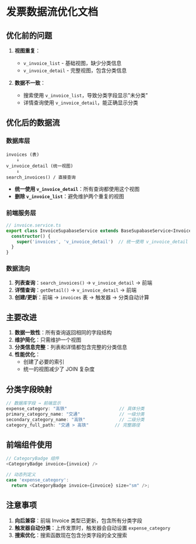 # 发票数据流优化文档

## 优化前的问题

1. **视图重复**：
   - `v_invoice_list` - 基础视图，缺少分类信息
   - `v_invoice_detail` - 完整视图，包含分类信息

2. **数据不一致**：
   - 搜索使用 `v_invoice_list`，导致分类字段显示"未分类"
   - 详情查询使用 `v_invoice_detail`，能正确显示分类

## 优化后的数据流

### 数据库层
```
invoices (表)
    ↓
v_invoice_detail (统一视图)
    ↓
search_invoices() / 直接查询
```

- **统一使用 `v_invoice_detail`**：所有查询都使用这个视图
- **删除 `v_invoice_list`**：避免维护两个重复的视图

### 前端服务层
```typescript
// invoice.service.ts
export class InvoiceSupabaseService extends BaseSupabaseService<Invoice> {
  constructor() {
    super('invoices', 'v_invoice_detail')  // 统一使用 v_invoice_detail
  }
}
```

### 数据流向
1. **列表查询**：`search_invoices()` → `v_invoice_detail` → 前端
2. **详情查询**：`getDetail()` → `v_invoice_detail` → 前端
3. **创建/更新**：前端 → `invoices` 表 → 触发器 → 分类自动计算

## 主要改进

1. **数据一致性**：所有查询返回相同的字段结构
2. **维护简化**：只需维护一个视图
3. **分类信息完整**：列表和详情都包含完整的分类信息
4. **性能优化**：
   - 创建了必要的索引
   - 统一的视图减少了 JOIN 复杂度

## 分类字段映射

```typescript
// 数据库字段 → 前端显示
expense_category: "高铁"                    // 具体分类
primary_category_name: "交通"               // 一级分类
secondary_category_name: "高铁"             // 二级分类
category_full_path: "交通 > 高铁"          // 完整路径
```

## 前端组件使用

```typescript
// CategoryBadge 组件
<CategoryBadge invoice={invoice} />

// 动态列定义
case 'expense_category':
  return <CategoryBadge invoice={invoice} size="sm" />;
```

## 注意事项

1. **向后兼容**：前端 Invoice 类型已更新，包含所有分类字段
2. **触发器自动分类**：上传发票时，触发器会自动设置 `expense_category`
3. **搜索优化**：搜索函数现在包含分类字段的全文搜索